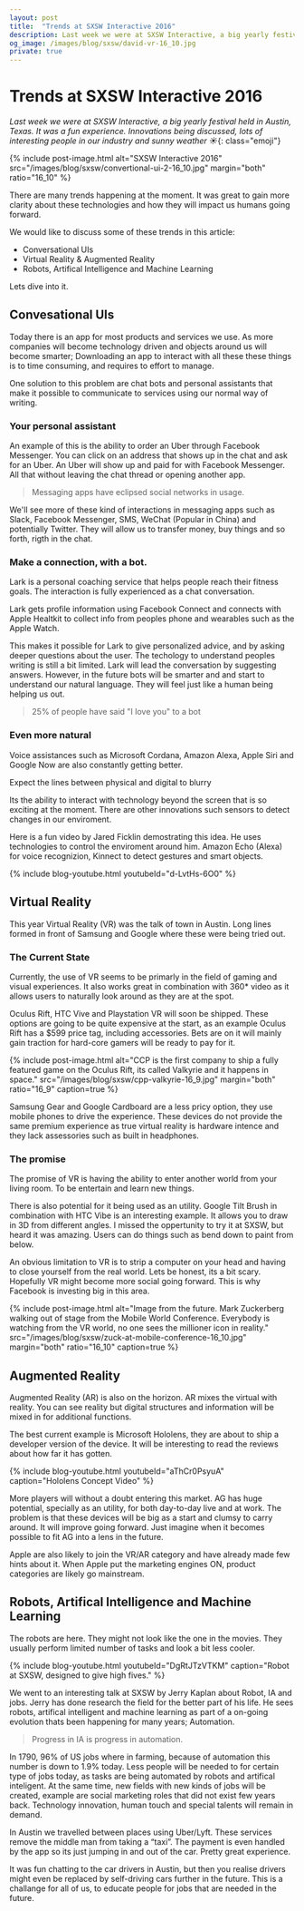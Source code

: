 ```yaml
---
layout: post
title:  "Trends at SXSW Interactive 2016"
description: Last week we were at SXSW Interactive, a big yearly festival held in Austin, Texas.  It was a fun experience. Innovations being discussed, lots of interesting people in our industry and sunny weather.
og_image: /images/blog/sxsw/david-vr-16_10.jpg
private: true
---
```


# Trends at SXSW Interactive 2016

*Last week we were at SXSW Interactive, a big yearly festival held in Austin, Texas. It was a fun experience. Innovations being discussed, lots of interesting people in our industry and sunny weather* *☀️*{: class="emoji"}

{% include post-image.html alt="SXSW Interactive 2016" src="/images/blog/sxsw/convertional-ui-2-16_10.jpg" margin="both" ratio="16_10" %}

There are many trends happening at the moment. It was great to gain more clarity about these technologies and how they will impact us humans going forward. 

We would like to discuss some of these trends in this article:

* Conversational UIs
* Virtual Reality & Augmented Reality
* Robots, Artifical Intelligence and Machine Learning

Lets dive into it.

## Convesational UIs

Today there is an app for most products and services we use. As more companies will become technology driven and  objects around us will become smarter;  Downloading an app to interact with all these these things is to time consuming, and requires to effort to manage.

One solution to this problem are chat bots and personal assistants that make it possible to communicate to services using our normal way of writing.


### Your personal assistant

An example of this is the ability to order an Uber through Facebook Messenger. You can click on an address that shows up in the chat and ask for an Uber. An Uber will show up and paid for with Facebook Messenger.  All that without leaving the chat thread or opening another app.

> Messaging apps have eclipsed social networks in usage.

We'll see more of these kind of interactions in messaging apps such as  Slack, Facebook Messenger, SMS, WeChat (Popular in China) and potentially Twitter.  They will allow us to transfer money, buy things and so forth, rigth in the chat.


### Make a connection, with a bot.

Lark is a personal coaching service that helps people reach their fitness goals. The interaction is fully experienced as a chat conversation.

Lark gets profile information using Facebook Connect and connects with Apple Healtkit to collect info from peoples phone and wearables such as the Apple Watch.

This makes it possible for Lark to give personalized advice, and by asking deeper questions about the user. The techology to understand peoples writing is still a bit limited. Lark will lead the conversation by suggesting answers. However, in the future bots will be smarter and and start to understand our natural language. They will feel just like a human being helping us out.

> 25% of people have said "I love you" to a bot


### Even more natural

Voice assistances such as Microsoft Cordana, Amazon Alexa, Apple Siri and Google Now are also constantly getting better.

Expect the lines between physical and digital to blurry

Its the ability to interact with technology beyond the screen that is so exciting at the moment. There are other innovations  such sensors to detect changes in our enviroment.

Here is a fun video by Jared Ficklin demostrating this idea. He uses technologies to control the enviroment around him. Amazon Echo (Alexa) for voice recognizion, Kinnect to detect gestures and smart objects. 

{% include blog-youtube.html youtubeId="d-LvtHs-6O0" %}


## Virtual Reality 

This year Virtual Reality (VR) was the talk of town in Austin. Long lines formed in front of Samsung and Google where these were being tried out.

### The Current State

Currently, the use of VR seems to be primarly in the field of gaming and visual experiences.  It also works great in combination with 360* video as it allows users to naturally look around as they are at the spot. 

Oculus Rift, HTC Vive and Playstation VR will soon be shipped. These options are going to be quite expensive at the start, as an example  Oculus Rift has a $599 price tag, including accessories. Bets are on it will mainly gain traction for hard-core gamers will be ready to pay for it. 

{% include post-image.html alt="CCP is the first company to ship a fully featured game on the Oculus Rift, its called Valkyrie and it happens in space." src="/images/blog/sxsw/cpp-valkyrie-16_9.jpg" margin="both" ratio="16_9" caption=true %}

Samsung Gear and Google Cardboard are a less pricy option, they use mobile phones to drive the experience.  These devices do not provide the same premium experience as true virtual reality is hardware intence and they lack assessories such as built in headphones.


### The promise

The promise of VR is having the ability to enter another world from your living room. To be entertain and learn new things.

There is also potential for it being used as an utility. Google Tilt Brush in combination with HTC Vibe is an interesting example. It allows you to draw in 3D from different angles. I missed the oppertunity to try it at SXSW, but heard it was amazing. Users can do things such as bend down to paint from below.

An obvious limitation to VR is to strip a computer on your head and having to close yourself from the real world. Lets be honest, its a bit scary. Hopefully VR might become more social going forward. This is why Facebook is investing big in this area.

{% include post-image.html alt="Image from the future. Mark Zuckerberg walking out of stage from the Mobile World Conference. Everybody is watching from the VR world, no one sees the millioner icon in reality." src="/images/blog/sxsw/zuck-at-mobile-conference-16_10.jpg" margin="both" ratio="16_10" caption=true %}

## Augmented Reality

Augmented Reality (AR) is also on the horizon. AR mixes the virtual with reality. You can see reality but digital structures and information will be mixed in for additional functions.

The best current example is Microsoft Hololens, they are about to ship a developer version of the device. It will be interesting to read the reviews about how far it has gotten.

{% include blog-youtube.html youtubeId="aThCr0PsyuA" caption="Hololens Concept Video" %}

More players will without a doubt entering this market. AG has huge potential, specially as an utility, for both day-to-day live and at work. The problem is that these devices will be big as a start and clumsy to carry around. It will  improve going forward. Just imagine when it becomes possible to fit AG into a lens in the future.

Apple are also likely to join the VR/AR category and have already made few hints about it. When Apple put the marketing engines ON, product categories are likely go mainstream.


## Robots, Artifical Intelligence and Machine Learning

The robots are here. They might not look like the one in the movies. They usually perform limited number of tasks and look a bit less cooler.

{% include blog-youtube.html youtubeId="DgRtJTzVTKM" caption="Robot at SXSW, designed to give high fives." %}

We went to an interesting talk at SXSW by Jerry Kaplan about Robot, IA and jobs. Jerry has done research the field for the better part of his life. He sees robots, artifical intelligent and machine learning as part of a on-going evolution thats been happening for many years; Automation.

> Progress in IA is progress in automation.

In 1790, 96% of US jobs where in farming, because of automation this number is down to 1.9% today. Less people will be needed to for certain type of jobs today, as tasks are being automated by robots and artifical inteligent. At the same time, new fields with new kinds of jobs will be created, example are social marketing roles that did not exist few years back. Technology innovation, human touch and special talents will remain in demand.

In Austin we travelled between places using Uber/Lyft. These services remove the middle man from taking a “taxi”. The payment is even handled by the app so its just jumping in and out of the car. Pretty great experience.

It was fun chatting to the car drivers in Austin, but then you realise drivers might even be replaced by self-driving cars further in the future. This is a challange for all of us, to educate people for jobs that are needed in the future.

